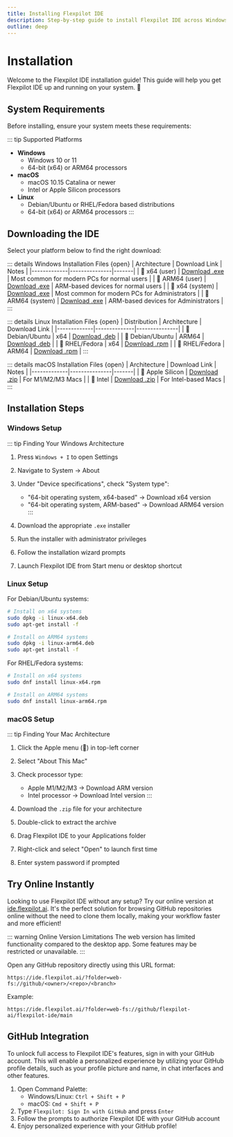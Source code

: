 ```yaml
---
title: Installing Flexpilot IDE
description: Step-by-step guide to install Flexpilot IDE across Windows, macOS and Linux
outline: deep
---
```


# Installation

Welcome to the Flexpilot IDE installation guide! This guide will help you get Flexpilot IDE up and running on your system. 🚀

## System Requirements

Before installing, ensure your system meets these requirements:

::: tip Supported Platforms
- **Windows**
  - Windows 10 or 11
  - 64-bit (x64) or ARM64 processors
- **macOS**
  - macOS 10.15 Catalina or newer
  - Intel or Apple Silicon processors
- **Linux**
  - Debian/Ubuntu or RHEL/Fedora based distributions
  - 64-bit (x64) or ARM64 processors
:::

## Downloading the IDE

Select your platform below to find the right download:

::: details Windows Installation Files {open}
| Architecture | Download Link | Notes |
|-------------|---------------|-------|
| 💠 x64 (user) | [Download .exe](https://github.com/flexpilot-ai/flexpilot-ide/releases/latest/download/windows-x64-user.exe) | Most common for modern PCs for normal users |
| 💠 ARM64 (user) | [Download .exe](https://github.com/flexpilot-ai/flexpilot-ide/releases/latest/download/windows-arm64-user.exe) | ARM-based devices for normal users |
| 💠 x64 (system) | [Download .exe](https://github.com/flexpilot-ai/flexpilot-ide/releases/latest/download/windows-x64-system.exe) | Most common for modern PCs for Administrators |
| 💠 ARM64 (system) | [Download .exe](https://github.com/flexpilot-ai/flexpilot-ide/releases/latest/download/windows-arm64-system.exe) | ARM-based devices for Administrators |
:::

::: details Linux Installation Files {open}
| Distribution | Architecture | Download Link |
|-------------|--------------|---------------|
| 🐧 Debian/Ubuntu | x64 | [Download .deb](https://github.com/flexpilot-ai/flexpilot-ide/releases/latest/download/linux-x64.deb) |
| 🐧 Debian/Ubuntu | ARM64 | [Download .deb](https://github.com/flexpilot-ai/flexpilot-ide/releases/latest/download/linux-arm64.deb) |
| 🐧 RHEL/Fedora | x64 | [Download .rpm](https://github.com/flexpilot-ai/flexpilot-ide/releases/latest/download/linux-x64.rpm) |
| 🐧 RHEL/Fedora | ARM64 | [Download .rpm](https://github.com/flexpilot-ai/flexpilot-ide/releases/latest/download/linux-arm64.rpm) |
:::

::: details macOS Installation Files {open}
| Architecture | Download Link | Notes |
|-------------|---------------|-------|
| 🍎 Apple Silicon | [Download .zip](https://github.com/flexpilot-ai/flexpilot-ide/releases/latest/download/macos-arm64-app.zip) | For M1/M2/M3 Macs |
| 🍎 Intel | [Download .zip](https://github.com/flexpilot-ai/flexpilot-ide/releases/latest/download/macos-x64-app.zip) | For Intel-based Macs |
:::

## Installation Steps

### Windows Setup

::: tip Finding Your Windows Architecture
1. Press `Windows + I` to open Settings
2. Navigate to System → About
3. Under "Device specifications", check "System type":

   - "64-bit operating system, x64-based" → Download x64 version
   - "64-bit operating system, ARM-based" → Download ARM64 version
 :::

4. Download the appropriate `.exe` installer
5. Run the installer with administrator privileges
6. Follow the installation wizard prompts
7. Launch Flexpilot IDE from Start menu or desktop shortcut

### Linux Setup

For Debian/Ubuntu systems:

```bash
# Install on x64 systems
sudo dpkg -i linux-x64.deb
sudo apt-get install -f

# Install on ARM64 systems
sudo dpkg -i linux-arm64.deb
sudo apt-get install -f
```

For RHEL/Fedora systems:

```bash
# Install on x64 systems
sudo dnf install linux-x64.rpm

# Install on ARM64 systems
sudo dnf install linux-arm64.rpm
```

### macOS Setup

::: tip Finding Your Mac Architecture
1. Click the Apple menu (🍎) in top-left corner
2. Select "About This Mac"
3. Check processor type:

   - Apple M1/M2/M3 → Download ARM version
   - Intel processor → Download Intel version
 :::

4. Download the `.zip` file for your architecture
5. Double-click to extract the archive
6. Drag Flexpilot IDE to your Applications folder
7. Right-click and select "Open" to launch first time
8. Enter system password if prompted

## Try Online Instantly

Looking to use Flexpilot IDE without any setup? Try our online version at [ide.flexpilot.ai](https://ide.flexpilot.ai/?folder=web-fs://github/flexpilot-ai/flexpilot-ide/main). It's the perfect solution for browsing GitHub repositories online without the need to clone them locally, making your workflow faster and more efficient!

::: warning Online Version Limitations
The web version has limited functionality compared to the desktop app. Some features may be restricted or unavailable.
:::

Open any GitHub repository directly using this URL format:

```
https://ide.flexpilot.ai/?folder=web-fs://github/<owner>/<repo>/<branch>
```

Example:

```
https://ide.flexpilot.ai/?folder=web-fs://github/flexpilot-ai/flexpilot-ide/main
```

## GitHub Integration

To unlock full access to Flexpilot IDE's features, sign in with your GitHub account. This will enable a personalized experience by utilizing your GitHub profile details, such as your profile picture and name, in chat interfaces and other features.

1. Open Command Palette:
   - Windows/Linux: `Ctrl + Shift + P`
   - macOS: `Cmd + Shift + P`
2. Type `Flexpilot: Sign In with GitHub` and press `Enter`
3. Follow the prompts to authorize Flexpilot IDE with your GitHub account
4. Enjoy personalized experience with your GitHub profile!
